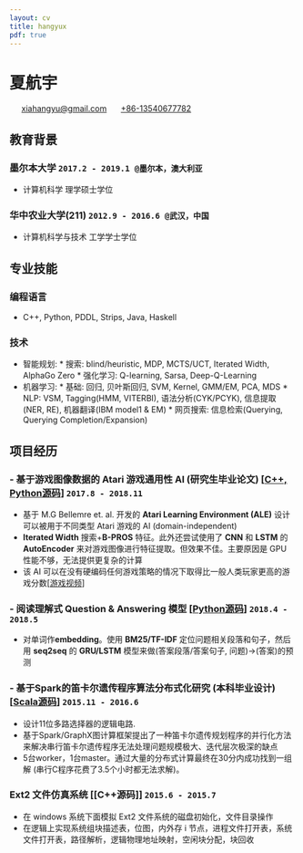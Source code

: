 ```yaml
---
layout: cv
title: hangyux
pdf: true
---
```

# 夏航宇

<div id="webaddress">
<i class="fi-mail" style="margin-left:1em"></i>
<a href="xiahangyu@gmail.com" style="margin-left:0.5em">xiahangyu@gmail.com</a>
<i class="fi-telephone" style="margin-left:1em"></i>
  <a href="xiahangyu@gmail.com" style="margin-left:0.5em">+86-13540677782</a>
</div>

## 教育背景
### 墨尔本大学 `2017.2 - 2019.1 @墨尔本，澳大利亚`
- 计算机科学 理学硕士学位
  
### 华中农业大学(211) `2012.9 - 2016.6 @武汉，中国`
- 计算机科学与技术 工学学士学位

## 专业技能

### 编程语言
- C++, Python, PDDL, Strips, Java, Haskell
  
### 技术
- 智能规划: 
      * 搜索: blind/heuristic, MDP, MCTS/UCT, Iterated Width, AlphaGo Zero
      * 强化学习: Q-learning, Sarsa, Deep-Q-Learning    
- 机器学习: 
      * 基础: 回归, 贝叶斯回归, SVM, Kernel, GMM/EM, PCA, MDS
      * NLP: VSM, Tagging(HMM, VITERBI), 语法分析(CYK/PCYK), 信息提取(NER, RE), 机器翻译(IBM model1 & EM)
      * 网页搜索: 信息检索(Querying, Querying Completion/Expansion)

## 项目经历
### **- 基于游戏图像数据的 Atari 游戏通用性 AI (研究生毕业论文)** [[C++, Python源码](https://github.com/xiahangyu/ALE-Atari-Width)] `2017.8 - 2018.11`
  * 基于 M.G Bellemre et. al. 开发的 **Atari Learning Environment (ALE)** 设计可以被用于不同类型 Atari 游戏的 AI (domain-independent)
  * **Iterated Width** 搜索+**B-PROS** 特征。此外还尝试使用了 **CNN** 和 **LSTM** 的 **AutoEncoder** 来对游戏图像进行特征提取。但效果不佳。主要原因是 GPU 性能不够，无法提供更复杂的计算
  * 该 AI 可以在没有硬编码任何游戏策略的情况下取得比一般人类玩家更高的游戏分数[[游戏视频](https://www.youtube.com/channel/UC9QnDPExehDjGwc428EXnyg/playlists)]

### **- 阅读理解式 Question & Answering 模型** [[Python源码](https://github.com/xiahangyu/Question-Answering)] `2018.4 - 2018.5`
  * 对单词作**embedding**。使用 **BM25/TF-IDF** 定位问题相关段落和句子，然后用 **seq2seq** 的 **GRU/LSTM** 模型来做(答案段落/答案句子, 问题)->(答案)的预测

### **- 基于Spark的笛卡尔遗传程序算法分布式化研究 (本科毕业设计)** [[Scala源码](https://github.com/xiahangyu/Spark-CGP)] `2015.11 - 2016.6`
  * 设计11位多路选择器的逻辑电路. 
  * 基于Spark/GraphX图计算框架提出了一种笛卡尔遗传规划程序的并行化方法来解决串行笛卡尔遗传程序无法处理问题规模极大、迭代层次极深的缺点
  * 5台worker，1台master。通过大量的分布式计算最终在30分内成功找到一组解 (串行C程序花费了3.5个小时都无法求解)。

### **Ext2 文件仿真系统 [[C++源码]]** `2015.6 - 2015.7`
  * 在 windows 系统下面模拟 Ext2 文件系统的磁盘初始化，文件目录操作
  * 在逻辑上实现系统组块描述表，位图，内外存 i 节点，进程文件打开表，系统文件打开表，路径解析，逻辑物理地址映射，空闲块分配，块回收

<!-- ### Footer

Last updated: Nov 2018 -->
